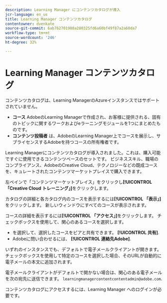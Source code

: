 ```yaml
---
description: Learning Manager にコンテンツカタログが導入
jcr-language: en_us
title: Learning Manager コンテンツカタログ
contentowner: dvenkate
source-git-commit: 6ab762701908a280325fd6a60bf49f87a2a60da7
workflow-type: tm+mt
source-wordcount: '246'
ht-degree: 32%

---
```




# Learning Manager コンテンツカタログ

<!--Learning Manager introduces Content Catalog-->

コンテンツカタログは、Learning ManagerのAzureインスタンスではサポートされていません。

* **コース** AdobeのLearning Managerで作成され、お客様に提供される、固有のトピックに関するワークおよびeラーニングモジュールを1つにまとめたものです。
* **コンテンツ投稿者** は、AdobeのLearning Manager上でコースを展示し、サブライセンスするAdobeを持つコースの所有権者です。

Learning Managerにコンテンツカタログが導入されました。これは、購入可能ですぐに使用できるコンテンツベースのセットです。 ビジネススキル、職場のコンプライアンス、AdobeのCreative Cloud、テクノロジーなどの既成コースを、キュレートされたコンテンツマーケットプレイスで購入できます。

左ペインで「コンテンツマーケットプレイス」をクリックし&#x200B;**[!UICONTROL 「Creative Cloud トレーニング」]**&#x200B;をクリックします。

<!--![](assets/content-catalog.png)-->

カタログの詳細と各カタログ内のコースを表示するには&#x200B;**[!UICONTROL 「表示」]**&#x200B;をクリックします。 新しいウィンドウにすべてのコースが表示されます。

<!--![](assets/course-details.png)-->

コースの詳細を表示するには&#x200B;**[!UICONTROL 「アクセス」]**&#x200B;をクリックします。 チェックボックスを使用して、関心のあるコースを選択します。

* を選択して、選択したコースをピアと共有できます。  **[!UICONTROL 共有]**.
* Adobeに問い合わせるには、  **[!UICONTROL 連絡先Adobe]**.

<!--![](assets/course-details.png)-->

いずれのインスタンスでも、デフォルトで電子メールクライアントが開きます。 チェックボックスを使用して特定のコースを選択した場合、そのURLが自動的に電子メールの本文に追加されます。

電子メールクライアントがデフォルトで開かない場合は、関心のある電子メールを次の宛先に送信できます。 `learningmanagercontentcontentadmin@adobe.com`.

コンテンツカタログにアクセスするには、Learning Manager へのログインが必要です。

